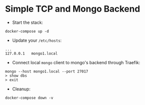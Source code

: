 # Simple TCP and Mongo Backend

* Start the stack:

```shell
docker-compose up -d
```

* Update your `/etc/hosts`:

```text
...
127.0.0.1   mongo1.local
```

* Connect local `mongo` client to mongo's backend through Traefik:

```shell
mongo --host mongo1.local --port 27017
> show dbs
> exit
```

* Cleanup:

```shell
docker-compose down -v
```
